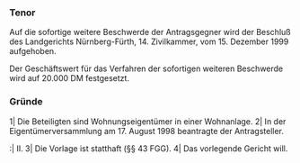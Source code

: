 ### Tenor

Auf die sofortige weitere Beschwerde der Antragsgegner wird der Beschluß des Landgerichts Nürnberg-Fürth, 14. Zivilkammer, vom 15. Dezember 1999 aufgehoben.

Der Geschäftswert für das Verfahren der sofortigen weiteren Beschwerde wird auf 20.000 DM festgesetzt.

### Gründe


1| Die Beteiligten sind Wohnungseigentümer in einer Wohnanlage.
2| In der Eigentümerversammlung am 17. August 1998 beantragte der Antragsteller.

:| II.
3| Die Vorlage ist statthaft (§§ 43 FGG).
4| Das vorlegende Gericht will.

